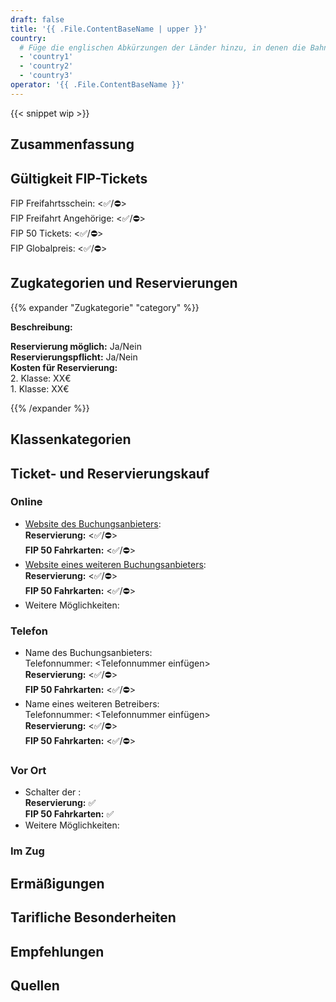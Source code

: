 ```yaml
---
draft: false
title: '{{ .File.ContentBaseName | upper }}'
country:
  # Füge die englischen Abkürzungen der Länder hinzu, in denen die Bahngesellschaft fährt.
  - 'country1'
  - 'country2'
  - 'country3'
operator: '{{ .File.ContentBaseName }}'
---
```


<!-- Entferne das "WIP" Snippet, wenn die Inhalte der Seite vollständig sind -->
{{< snippet wip >}}

<!--
  Kurze Beschreibung der Bahngesellschaft. Z.B. Der vollstandige Name in Landessprache, alternative Namen und Angabe über Privat/Staatsbahn
-->

## Zusammenfassung

<!--
  Stichpunktartige Zusammenfassung der wichtigsten Besonderheiten/FIP-Reglungen der Bahngesellschaft.
  Z.B.
  - Werden FIP 50 und FIP Freifahrtsscheine akzeptiert?
  - Gibt es eine Reservierungspflicht?
  - Gibt es sonstige tarifliche Sonderregelungen oder Abweichungen zu anderen FIP Bahngesellschaften?
-->

## Gültigkeit FIP-Tickets

FIP Freifahrtsschein: <✅/⛔> \
FIP Freifahrt Angehörige: <✅/⛔> \
FIP 50 Tickets: <✅/⛔> \
FIP Globalpreis: <✅/⛔>

<!--
  Wo gelten FIP 50 Tickets/FIP Freifahrtsscheine und gibt es Einschränkungen? Welches Ticket wird bei Einreise benötigt (z.B. durchgehendes FIP 50 Ticket oder FIP Freifahrtscheine beider Länder)
-->

## Zugkategorien und Reservierungen

<!--
  Sind Reservierungen möglich und wo besteht eine Reservierungspflicht?
-->

<!--
  Für jede Zugkategorie kann ein eigene Abschnitt nach dem folgenden Prinzip eingefügt werden.
  Im Titel können folgende Emojis verwendet werden:
  - ⚠️ für eine generelle Reservierungspflicht oder Zuschläge
  - 1️⃣ für eine Reservierungspflicht in der 1. Klasse
  - ⛔ für eine Nichtanerkennung von FIP
  - ℹ️ für Verwechslungsgefahr mit anderen Bahngesellschaften/Zugkategorien
-->
{{% expander "Zugkategorie" "category" %}}
<!-- Ersetze Zugkategorie mit dem Name der Zugkategorie, z.B. ICE. -->
**Beschreibung:**
<!-- Füge hier eine Beschreibung der Zugkategorie ein -->
**Reservierung möglich:** Ja/Nein \
**Reservierungspflicht:** Ja/Nein \
**Kosten für Reservierung:** <!-- Füge hier die Kosten nach Klasse, Strecke, etc. hinzu. Gibt es keine Festpreise, dann eine Preisspanne oder Beispiele angeben. --> \
2\. Klasse: XX€ \
1\. Klasse: XX€
<!-- Wenn FIP nicht gültig ist, ergänze folgendes:
**FIP:** ⛔ FIP wird nicht anerkannt
-->
<!-- Wenn es FIP Globalpreise gibt, ergänze folgendes:
**FIP Globalpreis:**
-->
{{% /expander %}}

## Klassenkategorien

<!--
  Wenn die Klassenkategorien zusätzliche/andere Klassen zu 1. und 2. Klasse haben, dann können diese hier beschrieben werden. Ansonsten kann dieser Abschnitt entfernt werden.
-->

<!--
**Standard**: Vergleichbar mit der 2. Klasse. \
**Plus**: 1. Klasse ohne Verpflegung. Ein FIP-Ausweis für die 1. Klasse wird benötigt. \
**Premium**: 1. Klasse inkl. Verpflegung. Nicht mit FIP buchbar.
-->

## Ticket- und Reservierungskauf

### Online

- [Website des Buchungsanbieters](https://example.com): \
  **Reservierung:** <✅/⛔> \
  **FIP 50 Fahrkarten:** <✅/⛔>
  <!-- Optionale Buchungshinweise, wie kann man FIP Tickets oder Reservierungen kaufen? -->
- [Website eines weiteren Buchungsanbieters](https://example.com): \
  **Reservierung:** <✅/⛔> \
  **FIP 50 Fahrkarten:** <✅/⛔>
  <!-- Optionale Buchungshinweise, wie kann man FIP Tickets oder Reservierungen kaufen? -->
- Weitere Möglichkeiten:
  <!-- Sonstige Hinweise und weitere Seiten für die Onlinebuchung/-reservierung. -->

### Telefon

- Name des Buchungsanbieters: \
  Telefonnummer: <Telefonnummer einfügen> \
  **Reservierung:** <✅/⛔> \
  **FIP 50 Fahrkarten:** <✅/⛔>
  <!-- Weitere Hinweise zur Buchung am Telefon> -->
- Name eines weiteren Betreibers: \
  Telefonnummer: <Telefonnummer einfügen> \
  **Reservierung:** <✅/⛔> \
  **FIP 50 Fahrkarten:** <✅/⛔>
  <!-- Weitere Hinweise zur Buchung am Telefon> -->

### Vor Ort

- Schalter der <Bahngesellschaft>: \
  **Reservierung:** ✅ \
  **FIP 50 Fahrkarten:** ✅
  <!-- Wo gibt es Ticketschalter allgemein? Wenn möglich, ergänze ein Link zu einer Übersicht. Ergänze zusätzliche Informationen zum Kauf am Schalter. -->
- Weitere Möglichkeiten:
  <!-- Können die Tickets auch z.B. an anderen Schaltern im Ausland gekauft werden, wenn ja wo? -->

### Im Zug

<!--
  Können im Zug noch Fahrkarten mit FIP Rabatt gekauft werden, wenn ja wie und gibt einen Preisaufschlag?
-->

## Ermäßigungen

<!--
  Welche Ermäßigungen können Kinder bekommen und unter welchen Umständen?
  Welche Ermäßigungen kann es sonst noch geben?
-->

## Tarifliche Besonderheiten

### <Route bzw. Name>

<!--
  Beschreibung der Besonderheit, wenn es auf bestimmten Routen z.B. Sonderregelungen gibt.
-->

## Empfehlungen

<!--
  Persönliche Empfehlungen und besondere persönliche Hinweise für die Fahrt
-->

## Quellen

[^1]: [<Quellenname 1>](<Link>)
[^2]: [<Quellenname 2](<Link>)
